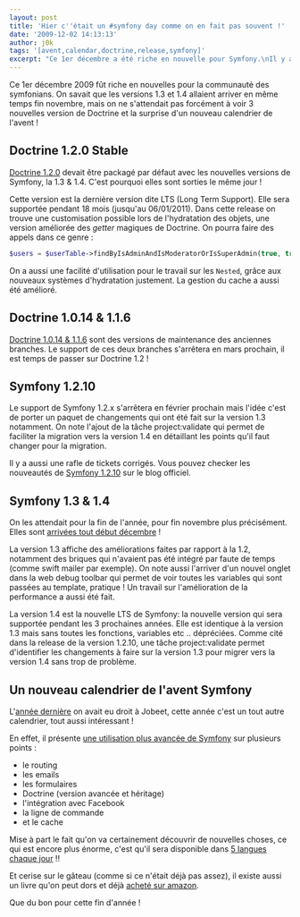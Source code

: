 ```yaml
---
layout: post
title: 'Hier c''était un #symfony day comme on en fait pas souvent !'
date: '2009-12-02 14:13:13'
author: j0k
tags: '[avent,calendar,doctrine,release,symfony]'
excerpt: "Ce 1er décembre a été riche en nouvelle pour Symfony.\nIl y a eu 3 nouvelles version de Symfony & 3 nouvelles version de Doctrine le même jour. Sans compte le reste !!"
---
```


Ce 1er décembre 2009 fût riche en nouvelles pour la communauté des symfonians. On savait que les versions 1.3 et 1.4 allaient arriver en même temps fin novembre, mais on ne s'attendait pas forcément à voir 3 nouvelles version de Doctrine et la surprise d'un nouveau calendrier de l'avent !

Doctrine 1.2.0 Stable
---------------------

[Doctrine 1.2.0][1] devait être packagé par défaut avec les nouvelles versions de Symfony, la 1.3 & 1.4. C'est pourquoi elles sont sorties le même jour !

Cette version est la dernière version dite LTS (Long Term Support). Elle sera supportée pendant 18 mois (jusqu'au 06/01/2011).
Dans cette release on trouve une customisation possible lors de l'hydratation des objets, une version améliorée des *getter* magiques de Doctrine. On pourra faire des appels dans ce genre :

```php
$users = $userTable->findByIsAdminAndIsModeratorOrIsSuperAdmin(true, true, true);
```

On a aussi une facilité d'utilisation pour le travail sur les `Nested`, grâce aux nouveaux systèmes d'hydratation justement. La gestion du cache a aussi été amélioré.

Doctrine 1.0.14 & 1.1.6
----------------------

[Doctrine 1.0.14 & 1.1.6][2] sont des versions de maintenance des anciennes branches. Le support de ces deux branches s'arrêtera en mars prochain, il est temps de passer sur Doctrine 1.2 !

Symfony 1.2.10
--------------

Le support de Symfony 1.2.x s'arrêtera en février prochain mais l'idée c'est de porter un paquet de changements qui ont été fait sur la version 1.3 notamment. On note l'ajout de la tâche project:validate qui permet de faciliter la migration vers la version 1.4 en détaillant les points qu'il faut changer pour la migration.

Il y a aussi une rafle de tickets corrigés. Vous pouvez checker les nouveautés de [Symfony 1.2.10][3] sur le blog officiel.

Symfony 1.3 & 1.4
-----------------

On les attendait pour la fin de l'année, pour fin novembre plus précisément. Elles sont [arrivées tout début décembre][4] !

La version 1.3 affiche des améliorations faites par rapport à la 1.2, notamment des briques qui n'avaient pas été intégré par faute de temps (comme swift mailer par exemple). On note aussi l'arriver d'un nouvel onglet dans la web debug toolbar qui permet de voir toutes les variables qui sont passées au template, pratique ! Un travail sur l'amélioration de la performance a aussi été fait.

La version 1.4 est la nouvelle LTS de Symfony: la nouvelle version qui sera supportée pendant les 3 prochaines années. Elle est identique à la version 1.3 mais sans toutes les fonctions, variables etc .. dépréciées. Comme cité dans la release de la version 1.2.10, une tâche project:validate permet d'identifier les changements à faire sur la version 1.3 pour migrer vers la version 1.4 sans trop de problème.

Un nouveau calendrier de l'avent Symfony
----------------------------------------

L'[année dernière][5] on avait eu droit à Jobeet, cette année c'est un tout autre calendrier, tout aussi intéressant !

En effet, il présente [une utilisation plus avancée de Symfony][6] sur plusieurs points :

 * le routing
 * les emails
 * les formulaires
 * Doctrine (version avancée et héritage)
 * l'intégration avec Facebook
 * la ligne de commande
 * et le cache

Mise à part le fait qu'on va certainement découvrir de nouvelles choses, ce qui est encore plus énorme, c'est qu'il sera disponible dans [5 langues chaque jour][7] !!

Et cerise sur le gâteau (comme si ce n'était déjà pas assez), il existe aussi un livre qu'on peut dors et déjà [acheté sur amazon][8].

Que du bon pour cette fin d'année !


  [1]: http://www.doctrine-project.org/blog/doctrine-1-2-0-stable-released
  [2]: http://www.doctrine-project.org/blog/more-doctrine-releases
  [3]: http://www.symfony-project.org/blog/2009/12/01/symfony-1-2-10-preparing-you-for-1-3-and-1-4
  [4]: http://www.symfony-project.org/blog/2009/12/01/symfony-1-3-and-1-4-stable-released
  [5]: http://www.j0k3r.net/blog/les-calendriers-de-l-avent-2008
  [6]: http://www.symfony-project.org/blog/2009/12/01/one-more-thing?utm_source=feedburner&utm_medium=feed&utm_campaign=Feed:+symfony/blog+(symfony+Project+Blog)&utm_content=Google+Reader
  [7]: http://www.symfony-project.org/advent_calendar/
  [8]: http://www.amazon.com/gp/product/2918390178?ie=UTF8&tag=symfonyprojec-20&linkCode=as2&camp=1789&creative=9325&creativeASIN=2918390178
